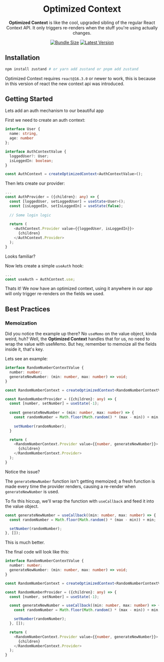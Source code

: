 <h1 align="center">Optimized Context</h1>

<div align="center">

**Optimized Context** is like the cool, upgraded sibling of the regular React Context API. It only triggers re-renders when the stuff you're using actually changes.

[![Bundle Size](https://badgen.net/bundlephobia/minzip/optimized-context)](https://bundlephobia.com/package/optimized-context)
[![Latest Version](https://badgen.net/npm/v/optimized-context)](https://www.npmjs.com/package/optimized-context)

</div>

## Installation
```bash
npm install zustand # or yarn add zustand or pnpm add zustand
```

Optimized Context requires `react@16.3.0` or newer to work, this is because in this version of react the new context api was introduced.

## Getting Started
Lets add an auth mechanism to our beautiful app

First we need to create an auth context:
```typescript jsx
interface User {
  name: string,
  age: number
};

interface AuthContextValue {
  loggedUser?: User;
  isLoggedIn: boolean;
}

const AuthContext = createOptimizedContext<AuthContextValue>();
```

Then lets create our provider:
```typescript jsx
...
const AuthProvider = ({children}: any) => {
  const [loggedUser, setLoggedUser] = useState<User>();
  const [isLoggedIn, setIsLoggedIn] = useState(false);
  
  // Some login logic
  
  return (
    <AuthContext.Provider value={{loggedUser, isLoggedIn}}>
      {children}
    </AuthContext.Provider>
  );
}
```
Looks familiar?

Now lets create a simple `useAuth` hook:
```typescript jsx
...
const useAuth = AuthContext.use;
```

Thats it! We now have an optimized context, using it anywhere in our app will only trigger re-renders on the fields we used.

## Best Practices
### Memoization
Did you notice the example up there?
No `useMemo` on the value object, kinda weird, huh? Well, the **Optimized Context** handles that for us, no need to wrap the value with useMemo.
But hey, remember to memoize all the fields inside it, that's key.

Lets see an example:
```typescript jsx
interface RandomNumberContextValue {
  number: number;
  generateNewNumber: (min: number, max: number) => void;
}

const RandomNumberContext = createOptimizedContext<RandomNumberContextValue>();

const RandomNumberProvider = ({children}: any) => {
  const [number, setNumber] = useState(-1);
  
  const generateNewNumber = (min: number, max: number) => {
    const randomNumber = Math.floor(Math.random() * (max - min)) + min;
    
    setNumber(randomNumber);
  }

  return (
    <RandomNumberContext.Provider value={{number, generateNewNumber}}>
      {children}
    </RandomNumberContext.Provider>
  );
}
```
Notice the issue?

The `generateNewNumber` function isn't getting memoized; a fresh function is made every time the provider renders, causing a re-render when `generateNewNumber` is used.

To fix this hiccup, we'll wrap the function with `useCallback` and feed it into the value object.

```typescript jsx
const generateNewNumber = useCallback((min: number, max: number) => {
  const randomNumber = Math.floor(Math.random() * (max - min)) + min;

  setNumber(randomNumber);
}, []);
```
This is much better.

The final code will look like this:
```typescript jsx
interface RandomNumberContextValue {
  number: number;
  generateNewNumber: (min: number, max: number) => void;
}

const RandomNumberContext = createOptimizedContext<RandomNumberContextValue>();

const RandomNumberProvider = ({children}: any) => {
  const [number, setNumber] = useState(-1);

  const generateNewNumber = useCallback((min: number, max: number) => {
    const randomNumber = Math.floor(Math.random() * (max - min)) + min;

    setNumber(randomNumber);
  }, []);

  return (
    <RandomNumberContext.Provider value={{number, generateNewNumber}}>
      {children}
    </RandomNumberContext.Provider>
  );
}
```